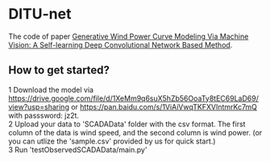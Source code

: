 # DITU-net
The code of paper [Generative Wind Power Curve Modeling Via Machine Vision: A Self-learning Deep Convolutional Network Based Method](https://arxiv.org/abs/2109.00894).
## How to get started?
1 Download the model via https://drive.google.com/file/d/1XeMm9q6suX5hZb56OoaTy8tEC69LaD69/view?usp=sharing or https://pan.baidu.com/s/1ViAiVwqTKFXVIntmrKc7mQ with passsword: jz2t.  
2 Upload your data to 'SCADAData' folder with the csv format. The first column of the data is wind speed, and the second column is wind power. (or you can utlize the 'sample.csv' provided by us for quick start.)  
3 Run 'testObservedSCADAData/main.py'  
